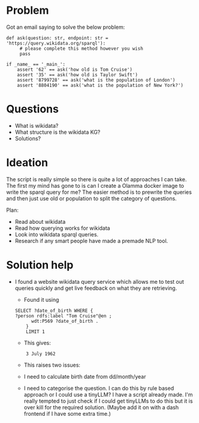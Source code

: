 # Problem 
Got an email saying to solve the below problem:

```
def ask(question: str, endpoint: str = 'https://query.wikidata.org/sparql'):
     # please complete this method however you wish
     pass

if _name_ == '_main_':
    assert '62' == ask('how old is Tom Cruise')
    assert '35' == ask('how old is Taylor Swift')
    assert '8799728' == ask('what is the population of London')
    assert '8804190' == ask('what is the population of New York?')
```

# Questions

- What is wikidata?
- What structure is the wikidata KG? 
- Solutions?

# Ideation 
 
The script is really simple so there is quite a lot of approaches I can take. The first my mind has gone to is can I create a Olamma docker image to write the sparql query for me? The easier method is to prewrite the queries and then just use old or population to split the category of questions. 

Plan:
 - Read about wikidata
 - Read how querying works for wikidata
 - Look into wikidata sparql queries. 
 - Research if any smart people have made a premade NLP tool. 


# Solution help

- I found a website wikidata query service which allows me to test out queries quickly and get live feedback on what they are retrieving. 
    - Found it using 
    ```
    SELECT ?date_of_birth WHERE {
  ?person rdfs:label "Tom Cruise"@en ;
          wdt:P569 ?date_of_birth .
        }
        LIMIT 1
    ```
    - This gives:
    ```
        3 July 1962
    ```

    - This raises two issues:
    
    - I need to calculate birth date from dd/month/year
    - I need to categorise the question. I can do this by rule based approach or I could use a tinyLLM? I have a script already made. I'm really tempted to just check if I could get tinyLLMs to do this but it is over kill for the required solution. (Maybe add it on with a dash frontend if I have some extra time.)